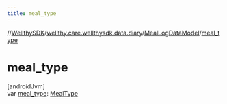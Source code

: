 ```yaml
---
title: meal_type
---
```

//[WellthySDK](../../../index.html)/[wellthy.care.wellthysdk.data.diary](../index.html)/[MealLogDataModel](index.html)/[meal_type](meal_type.html)



# meal_type



[androidJvm]\
var [meal_type](meal_type.html): [MealType](../-meal-type/index.html)




